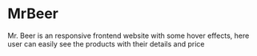 # MrBeer
Mr. Beer is an responsive frontend website with some hover effects, here user can easily see the products with their details and price
